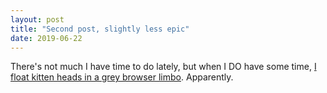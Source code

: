 ```yaml
---
layout: post
title: "Second post, slightly less epic"
date: 2019-06-22
---
```


There's not much I have time to do lately, but when I DO have some time, <a href="http://ewastasiak.pl/animated-svg/kittehfloat.html">I float kitten heads in a grey browser limbo</a>. Apparently.
